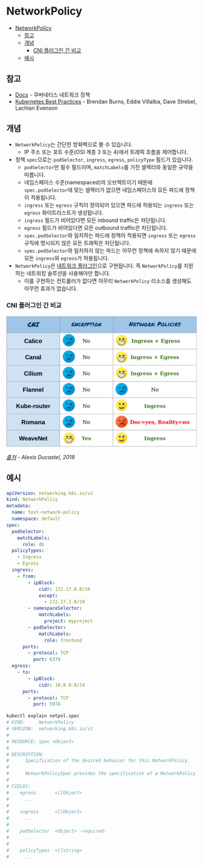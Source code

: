# NetworkPolicy

- [NetworkPolicy](#networkpolicy)
  - [참고](#참고)
  - [개념](#개념)
    - [CNI 플러그인 간 비교](#cni-플러그인-간-비교)
  - [예시](#예시)

## 참고

- [Docs](https://kubernetes.io/ko/docs/concepts/services-networking/network-policies/) - 쿠버네티스 네트워크 정책
- [Kubernetes Best Practices](https://www.amazon.com/Kubernetes-Best-Practices-Blueprints-Applications/dp/1492056472) - Brendan Burns, Eddie Villalba, Dave Strebel, Lachlan Evenson

## 개념

- `NetworkPolicy`는 간단한 방화벽으로 볼 수 있습니다.
  - IP 주소 또는 포트 수준(OSI 계층 3 또는 4)에서 트래픽 흐름을 제어합니다.
- 정책 `spec`으로는 `podSelector`, `ingress`, `egress`, `policyType` 필드가 있습니다.
  - `podSelector`만 필수 필드이며, `matchLabels`를 가진 셀렉터와 동일한 규약을 따릅니다.
  - 네임스페이스 수준(namespaced)의 오브젝트이기 때문에 `spec.podSelector`에 맞는 셀렉터가 없으면 네임스페이스의 모든 파드에 정책이 적용됩니다.
  - `ingress` 또는 `egress` 규칙이 정의되어 있으면 파드에 허용되는 `ingress` 또는 `egress` 화이트리스트가 생성됩니다.
  - `ingress` 필드가 비어있다면 모든 inbound traffic은 차단됩니다.
  - `egress` 필드가 비어있다면 모든 outbound traffic은 차단됩니다.
  - `spec.podSelector`와 일치하는 파드에 정책이 적용되면 `ingress` 또는 `egress` 규칙에 명시되지 않은 모든 트래픽은 차단됩니다.
  - `spec.podSelector`와 일치하지 않는 파드는 아무런 정책에 속하지 않기 때문에 모든 `ingress`와 `egress`가 허용됩니다.
- `NetworkPolicy`은 [네트워크 플러그인](https://kubernetes.io/ko/docs/concepts/extend-kubernetes/compute-storage-net/network-plugins/)으로 구현됩니다. 즉 `NetworkPolicy`를 지원하는 네트워킹 솔루션을 사용해야만 합니다.
  - 이를 구현하는 컨트롤러가 없다면 아무리 `NetworkPolicy` 리소스를 생성해도 아무런 효과가 없습니다.

### CNI 플러그인 간 비교

![3rd-party-cni-plugins.png](../images/networking/3rd-party-cni-plugins.png)

_[출처](https://itnext.io/benchmark-results-of-kubernetes-network-plugins-cni-over-10gbit-s-network-36475925a560) - Alexis Ducastel, 2018_

## 예시

```yaml
apiVersion: networking.k8s.io/v1
kind: NetworkPolicy
metadata:
  name: test-network-policy
  namespace: default
spec:
  podSelector:
    matchLabels:
      role: db
  policyTypes:
    - Ingress
    - Egress
  ingress:
    - from:
        - ipBlock:
            cidr: 172.17.0.0/16
            except:
              - 172.17.1.0/24
        - namespaceSelector:
            matchLabels:
              project: myproject
        - podSelector:
            matchLabels:
              role: frontend
      ports:
        - protocol: TCP
          port: 6379
  egress:
    - to:
        - ipBlock:
            cidr: 10.0.0.0/24
      ports:
        - protocol: TCP
          port: 5978
```

```bash
kubectl explain netpol.spec
# KIND:     NetworkPolicy
# VERSION:  networking.k8s.io/v1
# 
# RESOURCE: spec <Object>
# 
# DESCRIPTION:
#      Specification of the desired behavior for this NetworkPolicy.
# 
#      NetworkPolicySpec provides the specification of a NetworkPolicy
# 
# FIELDS:
#    egress       <[]Object>
#      ...
# 
#    ingress      <[]Object>
#      ...
# 
#    podSelector  <Object> -required-
#      ...
# 
#    policyTypes  <[]string>
#      ...
```

